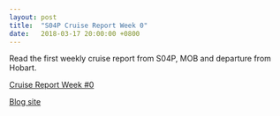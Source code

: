 ```yaml
---
layout: post
title:  "S04P Cruise Report Week 0"
date:   2018-03-17 20:00:00 +0800
---
```

<style>
img + em {
 text-align: justify;
 display: block;
 padding-left: 2em;
 padding-right: 2em;
}
</style>
Read the first weekly cruise report from S04P, MOB and departure from Hobart. 

[Cruise Report Week #0](https://usgoship.ucsd.edu/files/reports/2018_s04p/S04P_Weekly_report_0.pdf)

[Blog site](http://usgoship-s04p2018.blogspot.com)

<!--more-->
